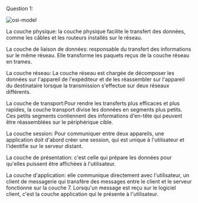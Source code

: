 Question 1:

 ![osi-model](https://user-images.githubusercontent.com/112874218/189829453-23566313-dedd-4180-be70-673e4f5efbaa.gif)
 
 La couche physique: la couche physique facilite le transfert des données, comme les câbles et les routeurs installés sur le réseau.
 
 La couche de liaison de données: responsable du transfert des informations sur le même réseau. Elle transforme les paquets reçus de la couche réseau en trames.
 
 La couche réseau: La couche réseau est chargée de décomposer les données sur l'appareil de l'expéditeur et de les réassembler sur l'appareil du destinataire lorsque la transmission s'effectue sur deux réseaux différents.

La couche de transport:Pour rendre les transferts plus efficaces et plus rapides, la couche transport divise les données en segments plus petits. Ces petits segments contiennent des informations d'en-tête qui peuvent être réassemblées sur le périphérique cible.

La couche session: Pour communiquer entre deux appareils, une application doit d'abord créer une session, qui est unique à l'utilisateur et l'identifie sur le serveur distant.
 
 La couche de présentation:  c'est celle qui prépare les données pour qu'elles puissent être affichées à l'utilisateur.
 
 La couche d'application:  elle communique directement avec l'utilisateur, un client de messagerie qui transfère des messages entre le client et le serveur fonctionne sur la couche 7. Lorsqu'un message est reçu sur le logiciel client, c'est la couche application qui le présente à l'utilisateur.

